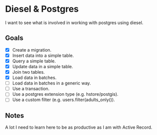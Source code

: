 # Diesel & Postgres

I want to see what is involved in working with postgres using diesel.

## Goals

- [x] Create a migration.
- [x] Insert data into a simple table.
- [x] Query a simple table.
- [x] Update data in a simple table.
- [x] Join two tables.
- [x] Load data in batches.
- [ ] Load data in batches in a generic way.
- [ ] Use a transaction.
- [ ] Use a postgres extension type (e.g. hstore/postgis).
- [ ] Use a custom filter (e.g. users.filter(adults_only()).

## Notes

A lot I need to learn here to be as productive as I am with Active Record.
